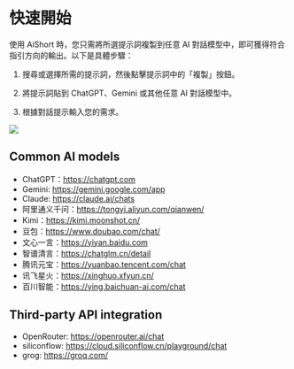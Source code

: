 # 快速開始

使用 AiShort 時，您只需將所選提示詞複製到任意 AI 對話模型中，即可獲得符合指引方向的輸出。以下是具體步驟：

1. 搜尋或選擇所需的提示詞，然後點擊提示詞中的「複製」按鈕。

2. 將提示詞貼到 ChatGPT、Gemini 或其他任意 AI 對話模型中。

3. 根據對話提示輸入您的需求。

![](https://img.newzone.top/gif/how-to-use-aishort.gif?imageMogr2/format/webp)

## Common AI models

- ChatGPT：https://chatgpt.com
- Gemini: https://gemini.google.com/app
- Claude: https://claude.ai/chats
- 阿里通义千问：https://tongyi.aliyun.com/qianwen/
- Kimi：https://kimi.moonshot.cn/
- 豆包：https://www.doubao.com/chat/
- 文心一言：https://yiyan.baidu.com
- 智谱清言：https://chatglm.cn/detail
- 腾讯元宝：https://yuanbao.tencent.com/chat
- 讯飞星火：https://xinghuo.xfyun.cn/
- 百川智能：https://ying.baichuan-ai.com/chat

## Third-party API integration

- OpenRouter: https://openrouter.ai/chat
- siliconflow: https://cloud.siliconflow.cn/playground/chat
- grog: https://groq.com/
